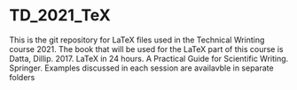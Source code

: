 # TD_2021_TeX
This is the git repository for LaTeX files used in the Technical Wrinting course 2021.
The book that will be used for the LaTeX part of this course is Datta, Dillip. 2017. LaTeX in 24 hours. A Practical Guide for Scientific Writing. Springer.
Examples discussed in each session are availavble in separate folders
